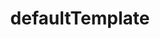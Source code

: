 ---
title: defaultTemplate
template: topic.jade
tags: [ ]
description: compiled Handlebars template used when the view doesn't have the template or templateName property specified
---